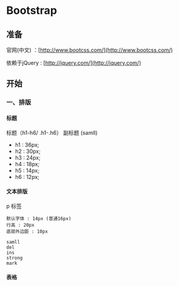 # Bootstrap


## 准备

官网(中文) ：[http://www.bootcss.com/](http://www.bootcss.com/)

依赖于jQuery : [http://jquery.com/](http://jquery.com/)



## 开始

### 一、排版

#### 标题

标题（h1-h6/ .h1-.h6）
副标题 (samll)

- h1 : 36px;
- h2 : 30px;
- h3 : 24px;
- h4 : 18px;
- h5 : 14px;
- h6 : 12px;

#### 文本排版

p 标签

```
默认字体 : 14px (普通16px)
行高 : 20px
底部外边距 : 10px
```
```
samll
del
ins
strong
mark
```

#### 表格



